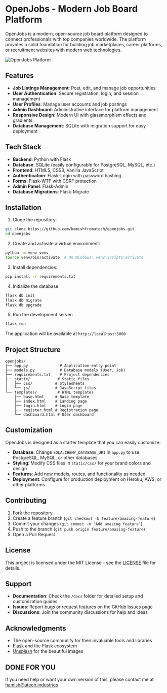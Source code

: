 # OpenJobs - Modern Job Board Platform

OpenJobs is a modern, open-source job board platform designed to connect professionals with top companies worldwide. The platform provides a solid foundation for building job marketplaces, career platforms, or recruitment websites with modern web technologies.

![OpenJobs Platform](https://images.unsplash.com/photo-1517245386807-bb43f82c33c4?auto=format&fit=crop&q=80)

## Features

- **Job Listings Management**: Post, edit, and manage job opportunities
- **User Authentication**: Secure registration, login, and session management
- **User Profiles**: Manage user accounts and job postings
- **Admin Dashboard**: Administrative interface for platform management
- **Responsive Design**: Modern UI with glassmorphism effects and gradients
- **Database Management**: SQLite with migration support for easy deployment

## Tech Stack

- **Backend**: Python with Flask
- **Database**: SQLite (easily configurable for PostgreSQL, MySQL, etc.)
- **Frontend**: HTML5, CSS3, Vanilla JavaScript
- **Authentication**: Flask-Login with password hashing
- **Forms**: Flask-WTF with CSRF protection
- **Admin Panel**: Flask-Admin
- **Database Migrations**: Flask-Migrate

## Installation

1. Clone the repository:
```bash
git clone https://github.com/hamishfromatech/openjobs.git
cd openjobs
```

2. Create and activate a virtual environment:
```bash
python -m venv venv
source venv/bin/activate  # On Windows: venv\Scripts\activate
```

3. Install dependencies:
```bash
pip install -r requirements.txt
```

4. Initialize the database:
```bash
flask db init
flask db migrate
flask db upgrade
```

5. Run the development server:
```bash
flask run
```

The application will be available at `http://localhost:5000`

## Project Structure

```
openjobs/
├── app.py              # Application entry point
├── models.py           # Database models (User, Job)
├── requirements.txt    # Project dependencies
├── static/            # Static files
│   ├── css/          # Stylesheets
│   └── js/           # JavaScript files
└── templates/         # HTML templates
    ├── base.html     # Base template
    ├── index.html    # Landing page
    ├── login.html    # Login page
    ├── register.html # Registration page
    └── dashboard.html # User dashboard
```

## Customization

OpenJobs is designed as a starter template that you can easily customize:

- **Database**: Change `SQLALCHEMY_DATABASE_URI` in `app.py` to use PostgreSQL, MySQL, or other databases
- **Styling**: Modify CSS files in `static/css/` for your brand colors and design
- **Features**: Add new models, routes, and functionality as needed
- **Deployment**: Configure for production deployment on Heroku, AWS, or other platforms

## Contributing

1. Fork the repository
2. Create a feature branch (`git checkout -b feature/amazing-feature`)
3. Commit your changes (`git commit -m 'Add amazing feature'`)
4. Push to the branch (`git push origin feature/amazing-feature`)
5. Open a Pull Request

## License

This project is licensed under the MIT License - see the [LICENSE](LICENSE) file for details.

## Support

- **Documentation**: Check the `/docs` folder for detailed setup and customization guides
- **Issues**: Report bugs or request features on the GitHub Issues page
- **Discussions**: Join the community discussions for help and ideas

## Acknowledgments

- The open-source community for their invaluable tools and libraries
- [Flask](https://flask.palletsprojects.com/) and the Flask ecosystem
- [Unsplash](https://unsplash.com) for the beautiful images


## DONE FOR YOU
If you need help or want your own version of this, please contact me at hamish@atech.industries